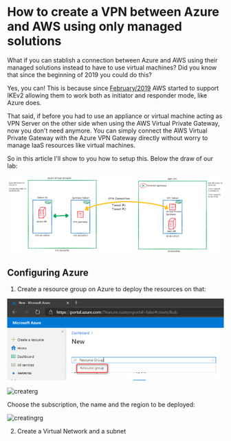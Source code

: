# How to create a VPN between Azure and AWS using only managed solutions

What if you can stablish a connection between Azure and AWS using their managed solutions instead to have to use virtual machines? Did you know that since the beginning of 2019 you could do this?

Yes, you can! This is because since [February/2019](https://aws.amazon.com/about-aws/whats-new/2019/02/aws-site-to-site-vpn-now-supports-ikev2/)  AWS started to support IKEv2 allowing them to work both as initiator and responder mode, like Azure does. 

That said, if before you had to use an appliance or virtual machine acting as VPN Server on the other side when using the AWS Virtual Private Gateway, now you don't need anymore. You can simply connect the AWS Virtual Private Gateway with the Azure VPN Gateway directly without worry to manage IaaS resources like virtual machines.

So in this article I'll show to you how to setup this. Below the draw of our lab:


![draw](images/draw.png)

## Configuring Azure 

1. Create a resource group on Azure to deploy the  resources on that:

![newrg](images/newrg.png)

![createrg](images/createrg.png)

Choose the subscription, the name and the region to be deployed:

![creatingrg](images/creatingrg.png)

2. Create a Virtual Network and a subnet
